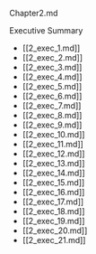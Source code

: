 
Chapter2.md

Executive Summary

* [[2_exec_1.md]]
* [[2_exec_2.md]]
* [[2_exec_3.md]]
* [[2_exec_4.md]]
* [[2_exec_5.md]]
* [[2_exec_6.md]]
* [[2_exec_7.md]]
* [[2_exec_8.md]]
* [[2_exec_9.md]]
* [[2_exec_10.md]]
* [[2_exec_11.md]]
* [[2_exec_12.md]]
* [[2_exec_13.md]]
* [[2_exec_14.md]]
* [[2_exec_15.md]]
* [[2_exec_16.md]]
* [[2_exec_17.md]]
* [[2_exec_18.md]]
* [[2_exec_19.md]]
* [[2_exec_20.md]]
* [[2_exec_21.md]]
